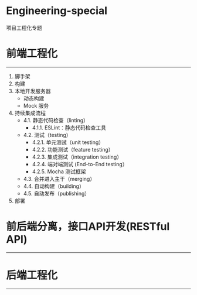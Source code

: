 # Engineering-special
项目工程化专题


# 前端工程化

---
1.  脚手架
2.  构建
3.  本地开发服务器
       * 动态构建
       * Mock 服务
4.  持续集成流程
      * 4.1.  静态代码检查（linting）
        * 4.1.1.  ESLint：静态代码检查工具
      * 4.2.  测试（testing）
        * 4.2.1.  单元测试（unit testing）
        * 4.2.2.  功能测试（feature testing）
        * 4.2.3.  集成测试（integration testing）
        * 4.2.4.  端对端测试 (End-to-End testing）
        * 4.2.5.  Mocha 测试框架
      * 4.3.  合并进入主干（merging）
      * 4.4.  自动构建（building）
      * 4.5.  自动发布（publishing）
5.  部署
    

# 前后端分离，接口API开发(RESTful API)

---


# 后端工程化

---
